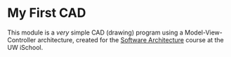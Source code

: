 # My First CAD

This module is a _very_ simple CAD (drawing) program using a Model-View-Controller architecture, created for the [Software Architecture](https://canvas.uw.edu/courses/1186629) course at the UW iSchool.